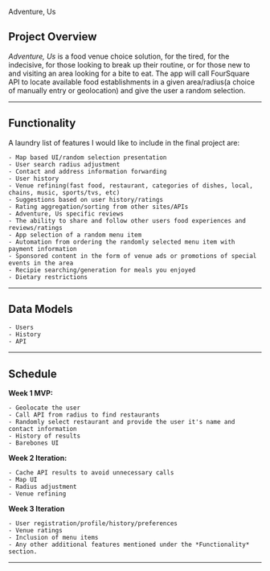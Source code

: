 Adventure, Us
## **Project Overview**

*Adventure, Us* is a food venue choice solution, for the tired, for the indecisive, for those looking to break up their routine, or for those new to and visiting an area looking for a bite to eat. The app will call FourSquare API to locate available food establishments in a given area/radius(a choice of manually entry or geolocation) and give the user a random selection.


---
## **Functionality**

 A laundry list of features I would like to include in the final project are:
~~~
- Map based UI/random selection presentation
- User search radius adjustment
- Contact and address information forwarding
- User history
- Venue refining(fast food, restaurant, categories of dishes, local, chains, music, sports/tvs, etc)
- Suggestions based on user history/ratings
- Rating aggregation/sorting from other sites/APIs
- Adventure, Us specific reviews
- The ability to share and follow other users food experiences and reviews/ratings
- App selection of a random menu item
- Automation from ordering the randomly selected menu item with payment information
- Sponsored content in the form of venue ads or promotions of special events in the area
- Recipie searching/generation for meals you enjoyed
- Dietary restrictions
~~~


---
## **Data Models**

~~~
- Users
- History
- API
~~~

---
## **Schedule**


**Week 1 MVP:** 
~~~
- Geolocate the user
- Call API from radius to find restaurants
- Randomly select restaurant and provide the user it's name and contact information
- History of results
- Barebones UI
~~~
**Week 2 Iteration:** 
~~~
- Cache API results to avoid unnecessary calls
- Map UI
- Radius adjustment
- Venue refining
~~~
**Week 3 Iteration**
~~~
- User registration/profile/history/preferences
- Venue ratings
- Inclusion of menu items
- Any other additional features mentioned under the *Functionality* section.
~~~
---
